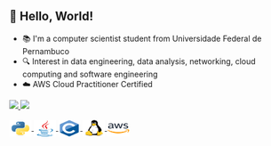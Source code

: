 ## 👋 Hello, World!

- 📚 I'm a computer scientist student from Universidade Federal de Pernambuco
- 🔍 Interest in data engineering, data analysis, networking, cloud computing and software engineering
- ☁️  AWS Cloud Practitioner Certified 

<div>
  <a href="https://github.com/gabriel-pimentel">
  <img height="180em" src="https://github-readme-stats.vercel.app/api?username=gabriel-pimentel&show_icons=true&theme=dracula&include_all_commits=true&count_private=true"/>
  <img height="180em" src="https://github-readme-stats.vercel.app/api/top-langs/?username=gabriel-pimentel&layout=compact&langs_count=7&theme=dracula"/>
</div>
  
    
<div style="display: inline_block"><br>

  <img align="center" alt="Gabriel-Python" height="30" width="40" src="https://raw.githubusercontent.com/devicons/devicon/master/icons/python/python-original.svg">
  <img align="center" alt="Gabriel-Java" height="30" width="40" src="https://raw.githubusercontent.com/devicons/devicon/master/icons/java/java-original.svg">
  <img align="center" alt="Gabriel-C" height="30" width="40" src="https://raw.githubusercontent.com/devicons/devicon/master/icons/c/c-original.svg">
  <img align="center" alt="Gabriel-Linux" height="30" width="40" src="https://raw.githubusercontent.com/devicons/devicon/master/icons/linux/linux-original.svg">
  <img align="center" alt="Gabriel-AWS" height="30" width="40" src="https://raw.githubusercontent.com/devicons/devicon/master/icons/amazonwebservices/amazonwebservices-original-wordmark.svg">
</div>


